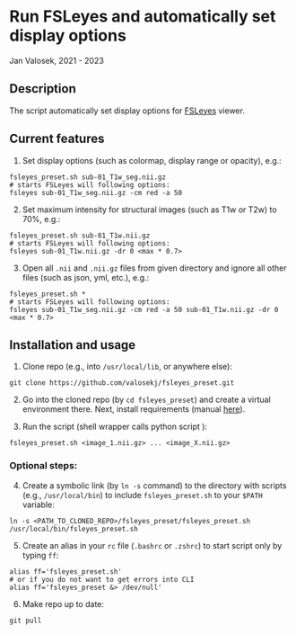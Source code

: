 # Run FSLeyes and automatically set display options

Jan Valosek, 2021 - 2023

## Description

The script automatically set display options for [FSLeyes](https://fsl.fmrib.ox.ac.uk/fsl/fslwiki/FSLeyes) viewer.

## Current features

1. Set display options (such as colormap, display range or opacity), e.g.:

```console
fsleyes_preset.sh sub-01_T1w_seg.nii.gz
# starts FSLeyes will following options:
fsleyes sub-01_T1w_seg.nii.gz -cm red -a 50
```

2. Set maximum intensity for structural images (such as T1w or T2w) to 70%, e.g.:

```console
fsleyes_preset.sh sub-01_T1w.nii.gz
# starts FSLeyes will following options:
fsleyes sub-01_T1w.nii.gz -dr 0 <max * 0.7>
```

3. Open all `.nii` and `.nii.gz` files from given directory and ignore all other files (such as json, yml, etc.), e.g.:

```console
fsleyes_preset.sh *
# starts FSLeyes will following options:
fsleyes sub-01_T1w_seg.nii.gz -cm red -a 50 sub-01_T1w.nii.gz -dr 0 <max * 0.7>
```

## Installation and usage

1. Clone repo (e.g., into `/usr/local/lib`, or anywhere else):

```shell
git clone https://github.com/valosekj/fsleyes_preset.git
```

2. Go into the cloned repo (by `cd fsleyes_preset`) and create a virtual environment there. Next, install requirements (manual [here](https://gist.github.com/valosekj/8052b227bd3f439a615a33804beaf37f#venv-enviroment)).

3. Run the script (shell wrapper calls python script ):

```
fsleyes_preset.sh <image_1.nii.gz> ... <image_X.nii.gz>
```

### Optional steps:

4. Create a symbolic link (by `ln -s` command)  to the directory with scripts (e.g., `/usr/local/bin`) to include `fsleyes_preset.sh` to your `$PATH` variable:

```
ln -s <PATH_TO_CLONED_REPO>/fsleyes_preset/fsleyes_preset.sh /usr/local/bin/fsleyes_preset.sh
```

5. Create an alias in your `rc` file (`.bashrc` or `.zshrc`) to start script only by typing `ff`:

```shell
alias ff='fsleyes_preset.sh'
# or if you do not want to get errors into CLI
alias ff='fsleyes_preset &> /dev/null'
```

6. Make repo up to date:

```shell
git pull
```
